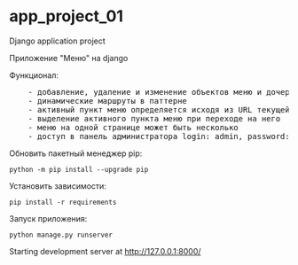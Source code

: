# app_project_01

Django application project

Приложение "Меню" на django

Функционал:
<pre>
    - добавление, удаление и изменение объектов меню и дочерних элементов можно делать через панель администратора
    - динамические маршруты в паттерне
    - активный пункт меню определяется исходя из URL текущей страницы
    - выделение активного пункта меню при переходе на него
    - меню на одной странице может быть несколько
    - доступ в панель администратора login: admin, password: admin
</pre>

Обновить пакетный менеджер pip:
    
    python -m pip install --upgrade pip

Установить зависимости: 
    
    pip install -r requirements

Запуск приложения:
    
    python manage.py runserver
    
Starting development server at http://127.0.0.1:8000/
